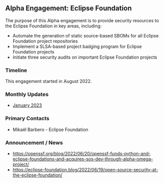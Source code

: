 ## Alpha Engagement: Eclipse Foundation

The purpose of this Alpha engagement is to provide security resources to the Eclipse Foundation in key areas, including:

* Automate the generation of static source-based SBOMs for all Eclipse Foundation project repositories
* Implement a SLSA-based project badging program for Eclipse Foundation projects
* Initiate three security audits on important Eclipse Foundation projects

### Timeline

This engagement started in August 2022.

### Monthly Updates

* [January 2023](update-2023-01.md)

### Primary Contacts

* Mikaël Barbero - Eclipse Foundation

### Announcement / News

* <https://openssf.org/blog/2022/06/20/openssf-funds-python-and-eclipse-foundations-and-acquires-sos-dev-through-alpha-omega-project/>
* <https://eclipse-foundation.blog/2022/06/19/open-source-security-at-the-eclipse-foundation/>

